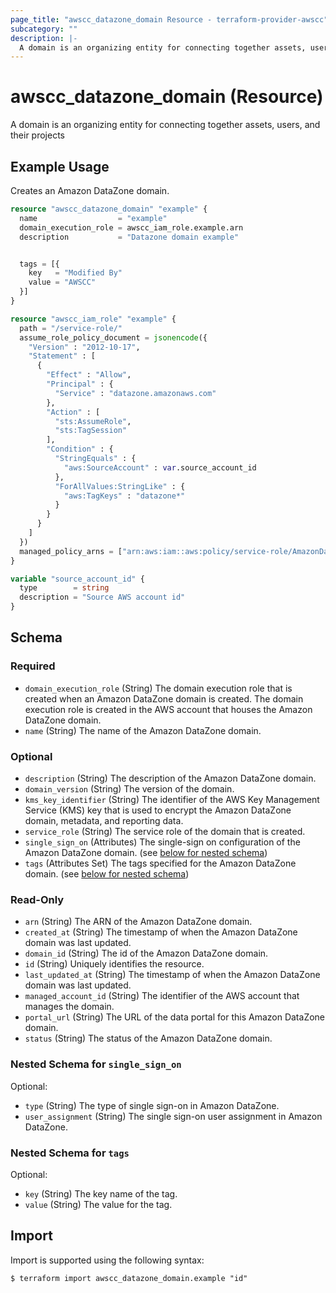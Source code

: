 ```yaml
---
page_title: "awscc_datazone_domain Resource - terraform-provider-awscc"
subcategory: ""
description: |-
  A domain is an organizing entity for connecting together assets, users, and their projects
---
```


# awscc_datazone_domain (Resource)

A domain is an organizing entity for connecting together assets, users, and their projects

## Example Usage

Creates an Amazon DataZone domain.

```terraform
resource "awscc_datazone_domain" "example" {
  name                  = "example"
  domain_execution_role = awscc_iam_role.example.arn
  description           = "Datazone domain example"


  tags = [{
    key   = "Modified By"
    value = "AWSCC"
  }]
}

resource "awscc_iam_role" "example" {
  path = "/service-role/"
  assume_role_policy_document = jsonencode({
    "Version" : "2012-10-17",
    "Statement" : [
      {
        "Effect" : "Allow",
        "Principal" : {
          "Service" : "datazone.amazonaws.com"
        },
        "Action" : [
          "sts:AssumeRole",
          "sts:TagSession"
        ],
        "Condition" : {
          "StringEquals" : {
            "aws:SourceAccount" : var.source_account_id
          },
          "ForAllValues:StringLike" : {
            "aws:TagKeys" : "datazone*"
          }
        }
      }
    ]
  })
  managed_policy_arns = ["arn:aws:iam::aws:policy/service-role/AmazonDataZoneDomainExecutionRolePolicy"]
}

variable "source_account_id" {
  type        = string
  description = "Source AWS account id"
}
```

<!-- schema generated by tfplugindocs -->
## Schema

### Required

- `domain_execution_role` (String) The domain execution role that is created when an Amazon DataZone domain is created. The domain execution role is created in the AWS account that houses the Amazon DataZone domain.
- `name` (String) The name of the Amazon DataZone domain.

### Optional

- `description` (String) The description of the Amazon DataZone domain.
- `domain_version` (String) The version of the domain.
- `kms_key_identifier` (String) The identifier of the AWS Key Management Service (KMS) key that is used to encrypt the Amazon DataZone domain, metadata, and reporting data.
- `service_role` (String) The service role of the domain that is created.
- `single_sign_on` (Attributes) The single-sign on configuration of the Amazon DataZone domain. (see [below for nested schema](#nestedatt--single_sign_on))
- `tags` (Attributes Set) The tags specified for the Amazon DataZone domain. (see [below for nested schema](#nestedatt--tags))

### Read-Only

- `arn` (String) The ARN of the Amazon DataZone domain.
- `created_at` (String) The timestamp of when the Amazon DataZone domain was last updated.
- `domain_id` (String) The id of the Amazon DataZone domain.
- `id` (String) Uniquely identifies the resource.
- `last_updated_at` (String) The timestamp of when the Amazon DataZone domain was last updated.
- `managed_account_id` (String) The identifier of the AWS account that manages the domain.
- `portal_url` (String) The URL of the data portal for this Amazon DataZone domain.
- `status` (String) The status of the Amazon DataZone domain.

<a id="nestedatt--single_sign_on"></a>
### Nested Schema for `single_sign_on`

Optional:

- `type` (String) The type of single sign-on in Amazon DataZone.
- `user_assignment` (String) The single sign-on user assignment in Amazon DataZone.


<a id="nestedatt--tags"></a>
### Nested Schema for `tags`

Optional:

- `key` (String) The key name of the tag.
- `value` (String) The value for the tag.

## Import

Import is supported using the following syntax:

```shell
$ terraform import awscc_datazone_domain.example "id"
```